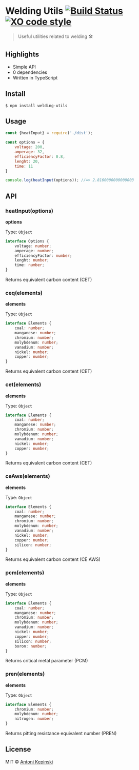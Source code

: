 # Welding Utils [![Build Status](https://travis-ci.org/xxczaki/welding-utils.svg?branch=master)](https://travis-ci.org/xxczaki/welding-utils) [![XO code style](https://img.shields.io/badge/code_style-XO-5ed9c7.svg)](https://github.com/xojs/xo)

> Useful utilities related to welding 🛠️

## Highlights

- Simple API
- 0 dependencies
- Written in TypeScript

## Install

```
$ npm install welding-utils
```

## Usage

```js
const {heatInput} = require('./dist');

const options = {
    voltage: 200,
	amperage: 32,
	efficiencyFactor: 0.8,
	lenght: 20,
	time: 11
}

console.log(heatInput(options)); //=> 2.8160000000000003
```

## API

### heatInput(options)

**options**

Type: `Object`

```ts
interface Options {
	voltage: number;
	amperage: number;
	efficiencyFactor: number;
	lenght: number;
	time: number;
}
```

Returns equivalent carbon content (CET)

### ceq(elements)

**elements**

Type: `Object`

```ts
interface Elements {
	coal: number;
	manganese: number;
	chromium: number;
	molybdenum: number;
	vanadium: number;
	nickel: number;
	copper: number;
}
```

Returns equivalent carbon content (CET)

### cet(elements)

**elements**

Type: `Object`

```ts
interface Elements {
	coal: number;
	manganese: number;
	chromium: number;
	molybdenum: number;
	vanadium: number;
	nickel: number;
	copper: number;
}
```

Returns equivalent carbon content (CET)

### ceAws(elements)

**elements**

Type: `Object`

```ts
interface Elements {
	coal: number;
	manganese: number;
	chromium: number;
	molybdenum: number;
	vanadium: number;
	nickel: number;
	copper: number;
	silicon: number;
}
```

Returns equivalent carbon content (CE AWS)

### pcm(elements)

**elements**

Type: `Object`

```ts
interface Elements {
	coal: number;
	manganese: number;
	chromium: number;
	molybdenum: number;
	vanadium: number;
	nickel: number;
	copper: number;
	silicon: number;
	boron: number;
}
```

Returns critical metal parameter (PCM)

### pren(elements)

**elements**

Type: `Object`

```ts
interface Elements {
	chromium: number;
	molybdenum: number;
	nitrogen: number;
}
```

Returns pitting resistance equivalent number (PREN)

## License

MIT © [Antoni Kepinski](https://kepinski.me)

